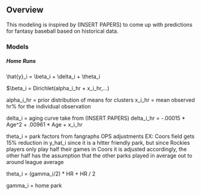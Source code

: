 ## Overview

This modeling is inspired by (INSERT PAPERS) to come up with predictions for fantasy baseball based on historical data. 

### Models

##### Home Runs

\hat{y}_i = \beta_i + \delta_i + \theta_i


$\beta_i = Dirichlet(alpha_i_hr + x_i_hr,...)

alpha_i_hr = prior distribution of means for clusters
x_i_hr = mean observed hr% for the individual observation

delta_i = aging curve take from (INSERT PAPERS) 
delta_i_hr = -.00015 * Age^2 + .00961 * Age + x_i_hr

theta_i = park factors from fangraphs OPS adjustments
EX: Coors field gets 15% reduction in y_hat_i since it is a hitter friendly park, but since Rockies players only play half their games in Coors it is adjusted accordingly, the other half has the assumption that the other parks played in average out to around league average

theta_i = (gamma_i/2) * HR + HR / 2

gamma_i = home park

